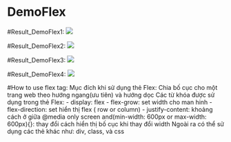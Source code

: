 # DemoFlex
#Result_DemoFlex1:
<img src="https://i.ibb.co/8jBNQ1d/demo-Flex1.png"/>

#Result_DemoFlex2:
<img src="https://i.ibb.co/grwcZ0t/demo-Flex2.png"/>

#Result_DemoFlex3:
<img src="https://i.ibb.co/2gxM660/demo-Flex3.png"/>

#Result_DemoFlex4:
<img src="https://i.ibb.co/xJmTZ9h/demo-Flex4.png"/>

#How to use flex tag:
Mục đích khi sử dụng thẻ Flex: Chia bố cục cho một trang web theo hướng ngang(ưu tiên) và hướng dọc
Các từ khóa được sử dụng trong thẻ Flex: - display: flex
                                         - flex-grow: set width cho man hinh
                                         - flex-direction: set hiển thị flex ( row or column)
                                         - justify-content: khoảng cách ở giữa
                                         @media only screen and(min-width: 600px or max-width: 600px){}: thay đổi cách hiển thị bố cục khi thay đổi width
Ngoài ra có thể sử dụng các thẻ khác như: div, class, và css
                                         
